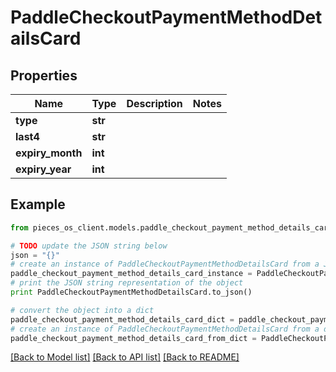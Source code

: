 # PaddleCheckoutPaymentMethodDetailsCard


## Properties
Name | Type | Description | Notes
------------ | ------------- | ------------- | -------------
**type** | **str** |  | 
**last4** | **str** |  | 
**expiry_month** | **int** |  | 
**expiry_year** | **int** |  | 

## Example

```python
from pieces_os_client.models.paddle_checkout_payment_method_details_card import PaddleCheckoutPaymentMethodDetailsCard

# TODO update the JSON string below
json = "{}"
# create an instance of PaddleCheckoutPaymentMethodDetailsCard from a JSON string
paddle_checkout_payment_method_details_card_instance = PaddleCheckoutPaymentMethodDetailsCard.from_json(json)
# print the JSON string representation of the object
print PaddleCheckoutPaymentMethodDetailsCard.to_json()

# convert the object into a dict
paddle_checkout_payment_method_details_card_dict = paddle_checkout_payment_method_details_card_instance.to_dict()
# create an instance of PaddleCheckoutPaymentMethodDetailsCard from a dict
paddle_checkout_payment_method_details_card_from_dict = PaddleCheckoutPaymentMethodDetailsCard.from_dict(paddle_checkout_payment_method_details_card_dict)
```
[[Back to Model list]](../README.md#documentation-for-models) [[Back to API list]](../README.md#documentation-for-api-endpoints) [[Back to README]](../README.md)


